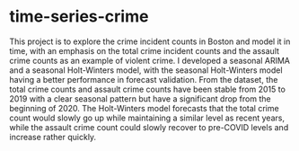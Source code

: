# time-series-crime

This project is to explore the crime incident counts in Boston and model it in time, with
an emphasis on the total crime incident counts and the assault crime counts as an example of
violent crime. I developed a seasonal ARIMA and a seasonal Holt-Winters model, with the
seasonal Holt-Winters model having a better performance in forecast validation. From the
dataset, the total crime counts and assault crime counts have been stable from 2015 to 2019 with
a clear seasonal pattern but have a significant drop from the beginning of 2020. The
Holt-Winters model forecasts that the total crime count would slowly go up while maintaining a
similar level as recent years, while the assault crime count could slowly recover to pre-COVID
levels and increase rather quickly.
